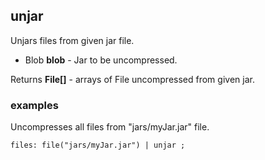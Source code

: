 ## unjar

Unjars files from given jar file.

 * Blob __blob__ - Jar to be uncompressed.

Returns __File[]__ - arrays of File uncompressed from given jar.

### examples
Uncompresses all files from "jars/myJar.jar" file.

```
files: file("jars/myJar.jar") | unjar ;
```

